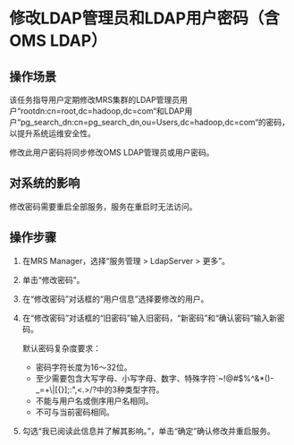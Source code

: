 # 修改LDAP管理员和LDAP用户密码（含OMS LDAP）<a name="ZH-CN_TOPIC_0042008031"></a>

## 操作场景<a name="section446724189518"></a>

该任务指导用户定期修改MRS集群的LDAP管理员用户“rootdn:cn=root,dc=hadoop,dc=com“和LDAP用户“pg\_search\_dn:cn=pg\_search\_dn,ou=Users,dc=hadoop,dc=com“的密码，以提升系统运维安全性。

修改此用户密码将同步修改OMS LDAP管理员或用户密码。

## 对系统的影响<a name="section2536914895153"></a>

修改密码需要重启全部服务，服务在重启时无法访问。

## 操作步骤<a name="section1075407895245"></a>

1.  在MRS Manager，选择“服务管理 \> LdapServer \> 更多”。
2.  单击“修改密码”。
3.  在“修改密码”对话框的“用户信息”选择要修改的用户。
4.  在“修改密码”对话框的“旧密码”输入旧密码，“新密码”和“确认密码”输入新密码。

    默认密码复杂度要求：

    -   密码字符长度为16～32位。
    -   至少需要包含大写字母、小写字母、数字、特殊字符\`~!@\#$%^&\*\(\)-\_=+\\|\[\{\}\];:",<.\>/?中的3种类型字符。
    -   不能与用户名或倒序用户名相同。
    -   不可与当前密码相同。

5.  勾选“我已阅读此信息并了解其影响。”，单击“确定”确认修改并重启服务。

